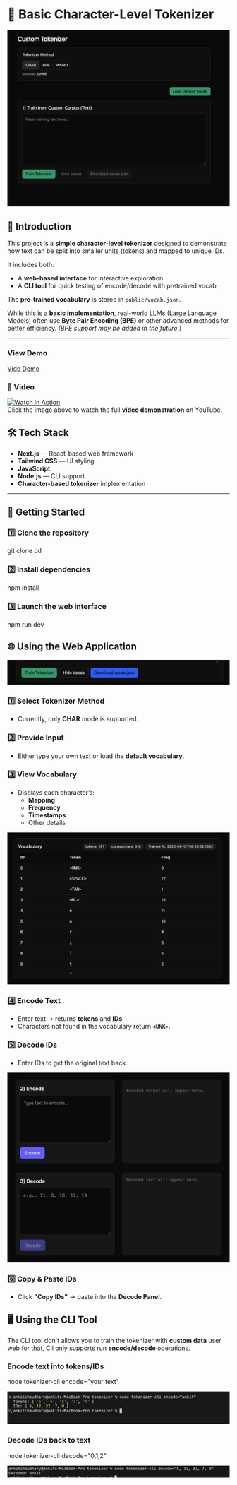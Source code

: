# 🔡 Basic Character-Level Tokenizer
![Main UI Screenshot](screenshots/main.png)

## 📖 Introduction  
This project is a **simple character-level tokenizer** designed to demonstrate how text can be split into smaller units (tokens) and mapped to unique IDs.  

It includes both:  
- A **web-based interface** for interactive exploration  
- A **CLI tool** for quick testing of encode/decode with pretrained vocab  

The **pre-trained vocabulary** is stored in `public/vocab.json`.  

While this is a **basic implementation**, real-world LLMs (Large Language Models) often use **Byte Pair Encoding (BPE)** or other advanced methods for better efficiency. *(BPE support may be added in the future.)*

---
### View Demo
[Vide Demo](https://tokenizer-ruddy.vercel.app/)

### 🎥 Video  
[![Watch in Action](https://img.youtube.com/vi/WwTRYqaj8G0/0.jpg)](https://youtu.be/WwTRYqaj8G0)  
Click the image above to watch the full **video demonstration** on YouTube.

## 🛠 Tech Stack  
- **Next.js** — React-based web framework
- **Tailwind CSS** — UI styling
- **JavaScript**
- **Node.js** — CLI support
- **Character-based tokenizer** implementation


---

## 🚀 Getting Started  


### 1️⃣ Clone the repository
git clone <repo-url>
cd <repo-folder>

### 2️⃣ Install dependencies 
npm install

### 3️⃣ Launch the web interface
npm run dev


## 🌐 Using the Web Application  
![Action](screenshots/action.png)
### 1️⃣ Select Tokenizer Method  
- Currently, only **CHAR** mode is supported.  

### 2️⃣ Provide Input  
- Either type your own text or load the **default vocabulary**.  

### 3️⃣ View Vocabulary  
- Displays each character’s:
  - **Mapping**  
  - **Frequency**  
  - **Timestamps**  
  - Other details  

![Vocab](screenshots/vocab.png)

### 4️⃣ Encode Text  
- Enter text → returns **tokens** and **IDs**.  
- Characters not found in the vocabulary return **`<UNK>`**.  

### 5️⃣ Decode IDs  
- Enter IDs to get the original text back.  

![encode_decode](screenshots/encode_decode.png)

### 6️⃣ Copy & Paste IDs  
- Click **"Copy IDs"** → paste into the **Decode Panel**.  


## 🖥 Using the CLI Tool  

The CLI tool don't allows you to train the tokenizer with **custom data** user web for that, Cli only supports run **encode/decode** operations.  

### Encode text into tokens/IDs
node tokenizer-cli encode="your text"

![cli_encode](screenshots/cli_encode.png)

### Decode IDs back to text
node tokenizer-cli decode="0,1,2"

![cli_decode](screenshots/cli_decode.png)
